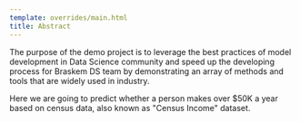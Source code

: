 ```yaml
---
template: overrides/main.html
title: Abstract
---
```


The purpose of the demo project is to leverage the best practices of model development in Data Science community and speed up the developing process for Braskem DS team by demonstrating an array of methods and tools that are widely used in industry.

Here we are going to predict whether a person makes over $50K a year based on census data, also known as "Census Income" dataset.